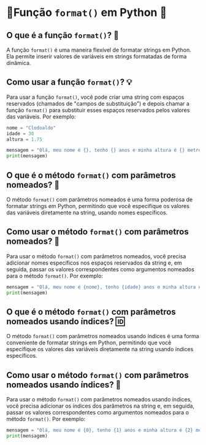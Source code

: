 # 📝Função `format()` em Python 🐍

## O que é a função `format()`? 🔄

A função `format()` é uma maneira flexível de formatar strings em Python. Ela permite inserir valores de variáveis em strings formatadas de forma dinâmica.

## Como usar a função `format()`? 💡

Para usar a função `format()`, você pode criar uma string com espaços reservados (chamados de "campos de substituição") e depois chamar a função `format()` para substituir esses espaços reservados pelos valores das variáveis. Por exemplo:

```python
nome = "Clodoaldo"
idade = 30
altura = 1.75

mensagem = "Olá, meu nome é {}, tenho {} anos e minha altura é {} metros.".format(nome, idade, altura)
print(mensagem)

```

## O que é o método `format()` com parâmetros nomeados? 🔄

O método `format()` com parâmetros nomeados é uma forma poderosa de formatar strings em Python, permitindo que você especifique os valores das variáveis diretamente na string, usando nomes específicos.

## Como usar o método `format()` com parâmetros nomeados? 🚀

Para usar o método `format()` com parâmetros nomeados, você precisa adicionar nomes específicos nos espaços reservados da string e, em seguida, passar os valores correspondentes como argumentos nomeados para o método `format()`. Por exemplo:

```python
mensagem = "Olá, meu nome é {nome}, tenho {idade} anos e minha altura é {altura} metros.".format(nome="Clodoaldo", idade=30, altura=1.75)
print(mensagem)

```

## O que é o método `format()` com parâmetros nomeados usando índices? 🆔

O método `format()` com parâmetros nomeados usando índices é uma forma conveniente de formatar strings em Python, permitindo que você especifique os valores das variáveis diretamente na string usando índices específicos.

## Como usar o método `format()` com parâmetros nomeados usando índices? 🚀

Para usar o método `format()` com parâmetros nomeados usando índices, você precisa adicionar os índices dos parâmetros na string e, em seguida, passar os valores correspondentes como argumentos nomeados para o método `format()`. Por exemplo:

```python
mensagem = "Olá, meu nome é {0}, tenho {1} anos e minha altura é {2} metros.".format("João", 30, 1.75)
print(mensagem)

```
